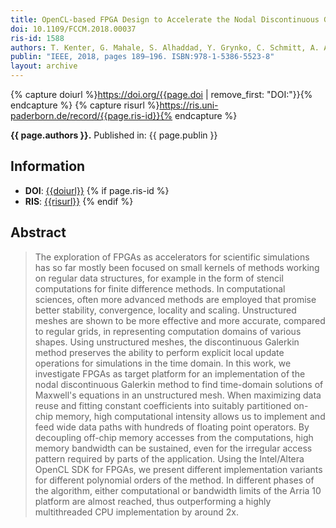 ```yaml
---
title: OpenCL-based FPGA Design to Accelerate the Nodal Discontinuous Galerkin Method for Unstructured Meshes
doi: 10.1109/FCCM.2018.00037
ris-id: 1588
authors: T. Kenter, G. Mahale, S. Alhaddad, Y. Grynko, C. Schmitt, A. Afzal, F. Hannig, J. Förstner et al.
publin: "IEEE, 2018, pages 189–196. ISBN:978-1-5386-5523-8"
layout: archive
---
```

<!-- Leave as is, let Jekyll do the work. -->
{% capture doiurl %}https://doi.org/{{page.doi | remove_first: "DOI:"}}{% endcapture %}
{% capture risurl %}https://ris.uni-paderborn.de/record/{{page.ris-id}}{% endcapture %}

<html><p><b>{{ page.authors }}.</b> Published in: {{ page.publin }}</p></html>

## Information

* **DOI**: <a href="{{doiurl}}">{{doiurl}}</a>
{% if page.ris-id %}
* **RIS**: <a href="{{risurl}}">{{risurl}}</a>
{% endif %}

<!-- Change abstract -->
## Abstract
>The exploration of FPGAs as accelerators for scientific simulations has so far mostly been focused on small kernels of methods working on regular data structures, for example in the form of stencil computations for finite difference methods. In computational sciences, often more advanced methods are employed that promise better stability, convergence, locality and scaling. Unstructured meshes are shown to be more effective and more accurate, compared to regular grids, in representing computation domains of various shapes. Using unstructured meshes, the discontinuous Galerkin method preserves the ability to perform explicit local update operations for simulations in the time domain. In this work, we investigate FPGAs as target platform for an implementation of the nodal discontinuous Galerkin method to find time-domain solutions of Maxwell's equations in an unstructured mesh. When maximizing data reuse and fitting constant coefficients into suitably partitioned on-chip memory, high computational intensity allows us to implement and feed wide data paths with hundreds of floating point operators. By decoupling off-chip memory accesses from the computations, high memory bandwidth can be sustained, even for the irregular access pattern required by parts of the application. Using the Intel/Altera OpenCL SDK for FPGAs, we present different implementation variants for different polynomial orders of the method. In different phases of the algorithm, either computational or bandwidth limits of the Arria 10 platform are almost reached, thus outperforming a highly multithreaded CPU implementation by around 2x.

